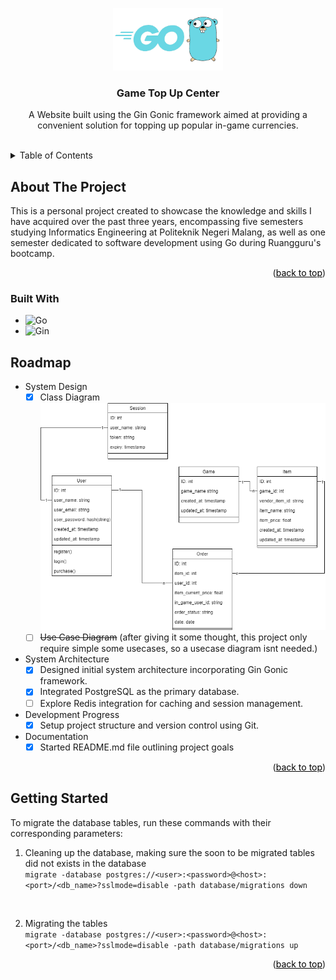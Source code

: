 <a id="readme-top"></a>
<div align="center">
    <a href="https://github.com/rzqmhb/top-up-center">
        <img src="assets/images/go_logo.png" alt="" height="100">
    </a>
    <h3 align="center">Game Top Up Center</h3>
    <p align="center">
        A Website built using the Gin Gonic framework aimed at providing a convenient solution for topping up popular in-game currencies.
    </p>
</div>

<br>
<details>
    <summary>Table of Contents</summary>
    <ol>
        <li>
            <a href="#about-the-project" style="color: black;">About The Project</a>
            <ul>
                <li><a href="#built-with" style="color: black;">Built With</a></li>
            </ul>
        </li>
        <li><a href="#roadmap" style="color: black;">Roadmap</a></li>
        <li><a href="#getting-started" style="color: black;">Getting Started</a></li>
    </ol>
</details>



## About The Project

This is a personal project created to showcase the knowledge and skills I have acquired over the past three years, encompassing five semesters studying Informatics Engineering at Politeknik Negeri Malang, as well as one semester dedicated to software development using Go during Ruangguru's bootcamp.

<p align="right">(<a href="#readme-top" style="color: black;">back to top</a>)</p>

### Built With

* ![Go]
* ![Gin]


## Roadmap

- System Design
  - [x] Class Diagram
        <img src="assets/images/class_diagram.png" alt="" height="">
  - [ ] ~~Use Case Diagram~~ (after giving it some thought, this project only require simple some usecases, so a usecase diagram isnt needed.)
- System Architecture
  - [x] Designed initial system architecture incorporating Gin Gonic framework.
  - [x] Integrated PostgreSQL as the primary database.
  - [ ] Explore Redis integration for caching and session management.
- Development Progress
  - [x] Setup project structure and version control using Git.
- Documentation
  - [x] Started README.md file outlining project goals

<p align="right">(<a href="#readme-top" style="color: black;">back to top</a>)</p>

## Getting Started

To migrate the database tables, run these commands with their corresponding parameters:
1. Cleaning up the database, making sure the soon to be migrated tables did not exists in the database<br/> ```migrate -database postgres://<user>:<password>@<host>:<port>/<db_name>?sslmode=disable -path database/migrations down```
<br/>

2. Migrating the tables <br/> ```migrate -database postgres://<user>:<password>@<host>:<port>/<db_name>?sslmode=disable -path database/migrations up```

<p align="right">(<a href="#readme-top" style="color: black;">back to top</a>)</p>

[Go]: https://badgen.net/badge/Go/v1.21.6?icon=https://go.dev/blog/go-brand/Go-Logo/SVG/Go-Logo_Aqua.svg
[Gin]: https://badgen.net/badge/Gin%20Gonic/v1.10.0?icon=https://raw.githubusercontent.com/gin-gonic/logo/master/color.svg